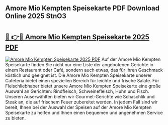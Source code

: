 ## Amore Mio Kempten Speisekarte PDF Download Online 2025 StnO3

# <h2><a href="http://gc6jc9.nevu.top/?p=Amore+Mio+Kempten+Speisekarte">🔗 👉🔴 Amore Mio Kempten Speisekarte 2025 PDF</a></h2>

[![Amore Mio Kempten Speisekarte 2025 PDF](https://i.imgur.com/dBaPXMq.png)](http://gc6jc9.nevu.top/?p=Amore+Mio+Kempten+Speisekarte)
Auf der Amore Mio Kempten Speisekarte finden Sie nicht nur eine Liste der angebotenen Gerichte in einem Restaurant oder Café, sondern auch etwas, das für Ihren Geschmack köstlich und geeignet ist. Die Amore Mio Kempten Speisekarte unserer Cafeteria bietet einen speziellen Bereich für leichte und frische Salate. Für Fleischliebhaber bietet unsere Amore Mio Kempten Speisekarte eine große Auswahl an Gerichten: Rindfleisch, Schweinefleisch, Huhn und Fisch. Unseren Auserwählten bieten wir Gourmet-Gerichte wie Schaschlik und Steak an, die auf frischem Feuer zubereitet werden. In jedem Fall sind wir bereit, Ihnen bei der Auswahl der Speisen auf der Amore Mio Kempten Speisekarte zu helfen und Ihnen einen bequemen und angenehmen Service zu bieten.
